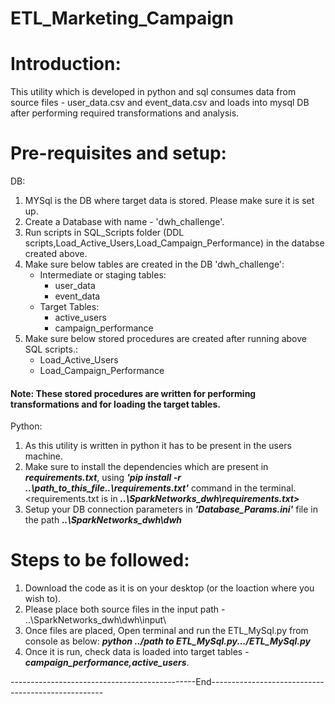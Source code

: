 # ETL_Marketing_Campaign

# Introduction:

This utility which is developed in python and sql  consumes data from source files - user_data.csv and event_data.csv and loads into mysql DB after performing required transformations and analysis.

# Pre-requisites and setup:

DB:
1. MYSql is the DB where target data is stored. Please make sure it is set up.
2. Create a Database with  name - 'dwh_challenge'.
3. Run  scripts in SQL_Scripts folder (DDL scripts,Load_Active_Users,Load_Campaign_Performance) in the databse created above.
4. Make sure below tables are created in the DB 'dwh_challenge':
     * Intermediate or staging tables:
        * user_data
        * event_data
     * Target Tables:
        * active_users
        * campaign_performance
5. Make sure below stored procedures are created after running above SQL scripts.:
     * Load_Active_Users
     * Load_Campaign_Performance

#### Note: These stored procedures are written for performing transformations and for loading the target tables.


Python:
1. As this utility is written in python it has to be present in the users machine.
2. Make sure to install the dependencies which are present in ***requirements.txt***, using ***'pip install -r ..\path_to_this_file..\requirements.txt'*** command in the terminal. <requirements.txt is in ***..\SparkNetworks_dwh\requirements.txt>***
3. Setup your DB connection parameters in ***'Database_Params.ini'*** file in the path ***..\SparkNetworks_dwh\dwh***



# Steps to be followed:
1. Download the code as it is on your desktop (or the loaction where you wish to).
2. Please place both source files in the input path - ..\SparkNetworks_dwh\dwh\input\
3. Once files are placed, Open terminal and run the ETL_MySql.py from console as below:
   ***python  ../path to ETL_MySql.py.../ETL_MySql.py***
4. Once it is run, check data is loaded into target tables - ***campaign_performance,active_users***.

----------------------------------------------End---------------------------------------------------
